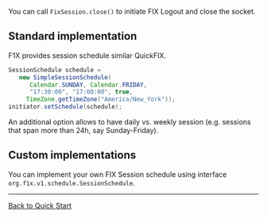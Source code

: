 You can call `FixSession.close()` to initiate FIX Logout and close the socket.


## Standard implementation ##
F1X provides session schedule similar QuickFIX.

``` java
SessionSchedule schedule = 
   new SimpleSessionSchedule(
      Calendar.SUNDAY, Calendar.FRIDAY, 
      "17:30:00", "17:00:00", true,
     TimeZone.getTimeZone("America/New_York"));
initiator.setSchedule(schedule);
```

An additional option allows to have daily vs. weekly session (e.g. sessions that span more than 24h, say Sunday-Friday).

## Custom implementations ##
You can implement your own FIX Session schedule using interface `org.f1x.v1.schedule.SessionSchedule`.




---

[Back to Quick Start](QuickStart)
